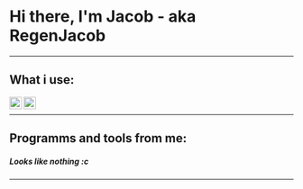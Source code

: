 # Hi there, I'm Jacob - aka RegenJacob
---
## What i use:
[<img align="left" alt="Gentoo Linux" width="22px" src="https://simpleicons.org/icons/gentoo.svg" />][linux]
[<img align="left" alt="NeoVim" width="22px" src="https://simpleicons.org/icons/neovim.svg" />][nvim]<br />

---

## Programms and tools from me:
##### Looks like nothing :c

---

[linux]: https://www.gentoo.org/
[nvim]: https://neovim.io/

